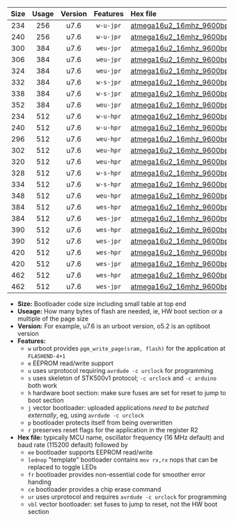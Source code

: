 |Size|Usage|Version|Features|Hex file|
|:-:|:-:|:-:|:-:|:--|
|234|256|u7.6|`w-u-jpr`|[atmega16u2_16mhz_9600bps_ur_vbl.hex](https://raw.githubusercontent.com/stefanrueger/urboot/main/atmega16u2_16mhz_9600bps_ur_vbl.hex)|
|240|256|u7.6|`w-u-jpr`|[atmega16u2_16mhz_9600bps_lednop_ur_vbl.hex](https://raw.githubusercontent.com/stefanrueger/urboot/main/atmega16u2_16mhz_9600bps_lednop_ur_vbl.hex)|
|300|384|u7.6|`weu-jpr`|[atmega16u2_16mhz_9600bps_ee_ur_vbl.hex](https://raw.githubusercontent.com/stefanrueger/urboot/main/atmega16u2_16mhz_9600bps_ee_ur_vbl.hex)|
|306|384|u7.6|`weu-jpr`|[atmega16u2_16mhz_9600bps_ee_lednop_ur_vbl.hex](https://raw.githubusercontent.com/stefanrueger/urboot/main/atmega16u2_16mhz_9600bps_ee_lednop_ur_vbl.hex)|
|324|384|u7.6|`weu-jpr`|[atmega16u2_16mhz_9600bps_ee_lednop_fr_ur_vbl.hex](https://raw.githubusercontent.com/stefanrueger/urboot/main/atmega16u2_16mhz_9600bps_ee_lednop_fr_ur_vbl.hex)|
|332|384|u7.6|`w-s-jpr`|[atmega16u2_16mhz_9600bps_vbl.hex](https://raw.githubusercontent.com/stefanrueger/urboot/main/atmega16u2_16mhz_9600bps_vbl.hex)|
|338|384|u7.6|`w-s-jpr`|[atmega16u2_16mhz_9600bps_lednop_vbl.hex](https://raw.githubusercontent.com/stefanrueger/urboot/main/atmega16u2_16mhz_9600bps_lednop_vbl.hex)|
|352|384|u7.6|`weu-jpr`|[atmega16u2_16mhz_9600bps_ee_lednop_fr_ce_ur_vbl.hex](https://raw.githubusercontent.com/stefanrueger/urboot/main/atmega16u2_16mhz_9600bps_ee_lednop_fr_ce_ur_vbl.hex)|
|234|512|u7.6|`w-u-hpr`|[atmega16u2_16mhz_9600bps_ur.hex](https://raw.githubusercontent.com/stefanrueger/urboot/main/atmega16u2_16mhz_9600bps_ur.hex)|
|240|512|u7.6|`w-u-hpr`|[atmega16u2_16mhz_9600bps_lednop_ur.hex](https://raw.githubusercontent.com/stefanrueger/urboot/main/atmega16u2_16mhz_9600bps_lednop_ur.hex)|
|296|512|u7.6|`weu-hpr`|[atmega16u2_16mhz_9600bps_ee_ur.hex](https://raw.githubusercontent.com/stefanrueger/urboot/main/atmega16u2_16mhz_9600bps_ee_ur.hex)|
|302|512|u7.6|`weu-hpr`|[atmega16u2_16mhz_9600bps_ee_lednop_ur.hex](https://raw.githubusercontent.com/stefanrueger/urboot/main/atmega16u2_16mhz_9600bps_ee_lednop_ur.hex)|
|320|512|u7.6|`weu-hpr`|[atmega16u2_16mhz_9600bps_ee_lednop_fr_ur.hex](https://raw.githubusercontent.com/stefanrueger/urboot/main/atmega16u2_16mhz_9600bps_ee_lednop_fr_ur.hex)|
|328|512|u7.6|`w-s-hpr`|[atmega16u2_16mhz_9600bps.hex](https://raw.githubusercontent.com/stefanrueger/urboot/main/atmega16u2_16mhz_9600bps.hex)|
|334|512|u7.6|`w-s-hpr`|[atmega16u2_16mhz_9600bps_lednop.hex](https://raw.githubusercontent.com/stefanrueger/urboot/main/atmega16u2_16mhz_9600bps_lednop.hex)|
|348|512|u7.6|`weu-hpr`|[atmega16u2_16mhz_9600bps_ee_lednop_fr_ce_ur.hex](https://raw.githubusercontent.com/stefanrueger/urboot/main/atmega16u2_16mhz_9600bps_ee_lednop_fr_ce_ur.hex)|
|384|512|u7.6|`wes-hpr`|[atmega16u2_16mhz_9600bps_ee.hex](https://raw.githubusercontent.com/stefanrueger/urboot/main/atmega16u2_16mhz_9600bps_ee.hex)|
|384|512|u7.6|`wes-jpr`|[atmega16u2_16mhz_9600bps_ee_vbl.hex](https://raw.githubusercontent.com/stefanrueger/urboot/main/atmega16u2_16mhz_9600bps_ee_vbl.hex)|
|390|512|u7.6|`wes-hpr`|[atmega16u2_16mhz_9600bps_ee_lednop.hex](https://raw.githubusercontent.com/stefanrueger/urboot/main/atmega16u2_16mhz_9600bps_ee_lednop.hex)|
|390|512|u7.6|`wes-jpr`|[atmega16u2_16mhz_9600bps_ee_lednop_vbl.hex](https://raw.githubusercontent.com/stefanrueger/urboot/main/atmega16u2_16mhz_9600bps_ee_lednop_vbl.hex)|
|420|512|u7.6|`wes-hpr`|[atmega16u2_16mhz_9600bps_ee_lednop_fr.hex](https://raw.githubusercontent.com/stefanrueger/urboot/main/atmega16u2_16mhz_9600bps_ee_lednop_fr.hex)|
|420|512|u7.6|`wes-jpr`|[atmega16u2_16mhz_9600bps_ee_lednop_fr_vbl.hex](https://raw.githubusercontent.com/stefanrueger/urboot/main/atmega16u2_16mhz_9600bps_ee_lednop_fr_vbl.hex)|
|462|512|u7.6|`wes-hpr`|[atmega16u2_16mhz_9600bps_ee_lednop_fr_ce.hex](https://raw.githubusercontent.com/stefanrueger/urboot/main/atmega16u2_16mhz_9600bps_ee_lednop_fr_ce.hex)|
|462|512|u7.6|`wes-jpr`|[atmega16u2_16mhz_9600bps_ee_lednop_fr_ce_vbl.hex](https://raw.githubusercontent.com/stefanrueger/urboot/main/atmega16u2_16mhz_9600bps_ee_lednop_fr_ce_vbl.hex)|

- **Size:** Bootloader code size including small table at top end
- **Useage:** How many bytes of flash are needed, ie, HW boot section or a multiple of the page size
- **Version:** For example, u7.6 is an urboot version, o5.2 is an optiboot version
- **Features:**
  + `w` urboot provides `pgm_write_page(sram, flash)` for the application at `FLASHEND-4+1`
  + `e` EEPROM read/write support
  + `u` uses urprotocol requiring `avrdude -c urclock` for programming
  + `s` uses skeleton of STK500v1 protocol; `-c urclock` and `-c arduino` both work
  + `h` hardware boot section: make sure fuses are set for reset to jump to boot section
  + `j` vector bootloader: uploaded applications *need to be patched externally*, eg, using `avrdude -c urclock`
  + `p` bootloader protects itself from being overwritten
  + `r` preserves reset flags for the application in the register R2
- **Hex file:** typically MCU name, oscillator frequency (16 MHz default) and baud rate (115200 default) followed by
  + `ee` bootloader supports EEPROM read/write
  + `lednop` "template" bootloader contains `mov rx,rx` nops that can be replaced to toggle LEDs
  + `fr` bootloader provides non-essential code for smoother error handing
  + `ce` bootloader provides a chip erase command
  + `ur` uses urprotocol and requires `avrdude -c urclock` for programming
  + `vbl` vector bootloader: set fuses to jump to reset, not the HW boot section
